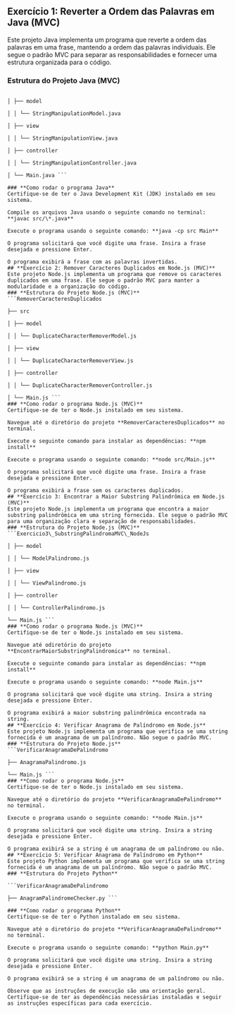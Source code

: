 ﻿## **Exercício 1: Reverter a Ordem das Palavras em Java (MVC)**
Este projeto Java implementa um programa que reverte a ordem das palavras em uma frase, mantendo a ordem das palavras individuais. Ele segue o padrão MVC para separar as responsabilidades e fornecer uma estrutura organizada para o código.
### **Estrutura do Projeto Java (MVC)**

```ReverterOrdemDasPalavras ├── src

│ ├── model 

│ │ └── StringManipulationModel.java

│ ├── view 

│ │ └── StringManipulationView.java 

│ ├── controller 

│ │ └── StringManipulationController.java 

│ └── Main.java ```

### **Como rodar o programa Java**
Certifique-se de ter o Java Development Kit (JDK) instalado em seu sistema.

Compile os arquivos Java usando o seguinte comando no terminal: **javac src/\*.java**

Execute o programa usando o seguinte comando: **java -cp src Main**

O programa solicitará que você digite uma frase. Insira a frase desejada e pressione Enter.

O programa exibirá a frase com as palavras invertidas.
## **Exercício 2: Remover Caracteres Duplicados em Node.js (MVC)**
Este projeto Node.js implementa um programa que remove os caracteres duplicados em uma frase. Ele segue o padrão MVC para manter a modularidade e a organização do código.
### **Estrutura do Projeto Node.js (MVC)**
```RemoverCaracteresDuplicados 

├── src 

│ ├── model 

│ │ └── DuplicateCharacterRemoverModel.js 

│ ├── view 

│ │ └── DuplicateCharacterRemoverView.js 

│ ├── controller 

│ │ └── DuplicateCharacterRemoverController.js 

│ └── Main.js ```
### **Como rodar o programa Node.js (MVC)**
Certifique-se de ter o Node.js instalado em seu sistema.

Navegue até o diretório do projeto **RemoverCaracteresDuplicados** no terminal.

Execute o seguinte comando para instalar as dependências: **npm install**

Execute o programa usando o seguinte comando: **node src/Main.js**

O programa solicitará que você digite uma frase. Insira a frase desejada e pressione Enter.

O programa exibirá a frase sem os caracteres duplicados.
## **Exercício 3: Encontrar a Maior Substring Palindrômica em Node.js (MVC)**
Este projeto Node.js implementa um programa que encontra a maior substring palindrômica em uma string fornecida. Ele segue o padrão MVC para uma organização clara e separação de responsabilidades.
### **Estrutura do Projeto Node.js (MVC)**
```Exercicio3\_SubstringPalindromaMVC\_NodeJs

│ ├── model 

│ │ └── ModelPalindromo.js 

│ ├── view 

│ │ └── ViewPalindromo.js 

│ ├── controller

│ │ └── ControllerPalindromo.js 

└── Main.js ```
### **Como rodar o programa Node.js (MVC)**
Certifique-se de ter o Node.js instalado em seu sistema.

Navegue até odiretório do projeto **EncontrarMaiorSubstringPalindromica** no terminal.

Execute o seguinte comando para instalar as dependências: **npm install**

Execute o programa usando o seguinte comando: **node Main.js**

O programa solicitará que você digite uma string. Insira a string desejada e pressione Enter.

O programa exibirá a maior substring palindrômica encontrada na string.
## **Exercício 4: Verificar Anagrama de Palíndromo em Node.js**
Este projeto Node.js implementa um programa que verifica se uma string fornecida é um anagrama de um palíndromo. Não segue o padrão MVC.
### **Estrutura do Projeto Node.js**
```VerificarAnagramaDePalindromo 

├── AnagramaPalindromo.js 

└── Main.js ```
### **Como rodar o programa Node.js**
Certifique-se de ter o Node.js instalado em seu sistema.

Navegue até o diretório do projeto **VerificarAnagramaDePalindromo** no terminal.

Execute o programa usando o seguinte comando: **node Main.js**

O programa solicitará que você digite uma string. Insira a string desejada e pressione Enter.

O programa exibirá se a string é um anagrama de um palíndromo ou não.
## **Exercício 5: Verificar Anagrama de Palíndromo em Python**
Este projeto Python implementa um programa que verifica se uma string fornecida é um anagrama de um palíndromo. Não segue o padrão MVC.
### **Estrutura do Projeto Python**

```VerificarAnagramaDePalindromo 

├── AnagramPalindromeChecker.py ```

### **Como rodar o programa Python**
Certifique-se de ter o Python instalado em seu sistema.

Navegue até o diretório do projeto **VerificarAnagramaDePalindromo** no terminal.

Execute o programa usando o seguinte comando: **python Main.py**

O programa solicitará que você digite uma string. Insira a string desejada e pressione Enter.

O programa exibirá se a string é um anagrama de um palíndromo ou não.

Observe que as instruções de execução são uma orientação geral. Certifique-se de ter as dependências necessárias instaladas e seguir as instruções específicas para cada exercício.
